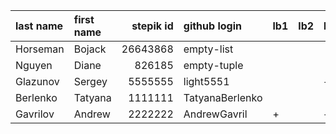 | last name   | first name   |   stepik id | github login    | lb1   | lb2   | lb3   | lb4   | ts1   | ts2   | tp   | pj   |
|:------------|:-------------|------------:|:----------------|:------|:------|:------|:------|:------|:------|:-----|:-----|
| Horseman    | Bojack       |    26643868 | empty-list      |       |       |       |       |       |       |      |      |
| Nguyen      | Diane        |      826185 | empty-tuple     |       |       |       |       |       |       |      |      |
| Glazunov    | Sergey       |     5555555 | light5551       |       |       | +     | ?     |       |       |      |      |
| Berlenko    | Tatyana      |     1111111 | TatyanaBerlenko |       |       |       |       |       |       |      |      |
| Gavrilov    | Andrew       |     2222222 | AndrewGavril    |+      |       | +     |       |       |       |      |      |
